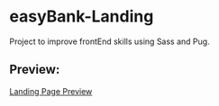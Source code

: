 # easyBank-Landing
Project to improve frontEnd skills using Sass and Pug.

## Preview:
[Landing Page Preview](https://jonulo.github.io/easyBank-Landing/)
